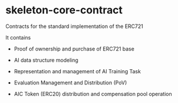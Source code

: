 # skeleton-core-contract

Contracts for the standard implementation of the ERC721


It contains
- Proof of ownership and purchase of ERC721 base

- AI data structure modeling

- Representation and management of AI Training Task

- Evaluation Management and Distribution (PoV)

- AIC Token (ERC20) distribution and compensation pool operation


